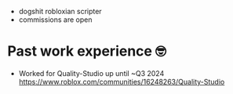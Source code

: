 - dogshit robloxian scripter
- commissions are open

<link rel="stylesheet" type='text/css' href="https://cdn.jsdelivr.net/gh/devicons/devicon@latest/devicon.min.css" />
          

# Past work experience 🤓
- Worked for Quality-Studio up until ~Q3 2024 https://www.roblox.com/communities/16248263/Quality-Studio

